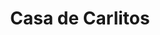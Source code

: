 ---
title: "Casa de Carlitos"
url: /ciudad-de-san-antonio-de-los-banos/casa-de-carlitos/
shop: Tiere
---